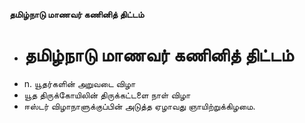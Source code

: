**தமிழ்நாடு மாணவர் கணினித் திட்டம்**
- # தமிழ்நாடு மாணவர் கணினித் திட்டம்
- n. யூதர்களின் அறுவடை விழா
- யூத திருக்கோயிலின் திருக்கட்டளை நாள் விழா
- ஈஸ்டர் விழாநாளுக்குப்பின் அடுத்த ஏழாவது ஞாயிற்றுக்கிழமை.


